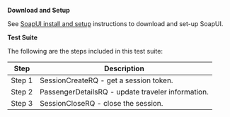 **Download and Setup**

See [SoapUI install and setup](/SabreAPIsTestSuites/README.md) instructions to download and
set-up SoapUI.

**Test Suite**

The following are the steps included in this test suite:

| **Step** | **Description**                                               |
|----------|---------------------------------------------------------------|
| Step 1   | SessionCreateRQ - get a session token.         |
| Step 2   | PassengerDetailsRQ - update traveler information. |
| Step 3   | SessionCloseRQ - close the session.            |



